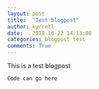 ```yaml
---
layout: post
title:  "Test blogpost"
author: kyrretl
date:   2018-10-22 14:13:00
categories: blogpost test
comments: True
---
```


This is a test blogpost

```
Code can go here
```
